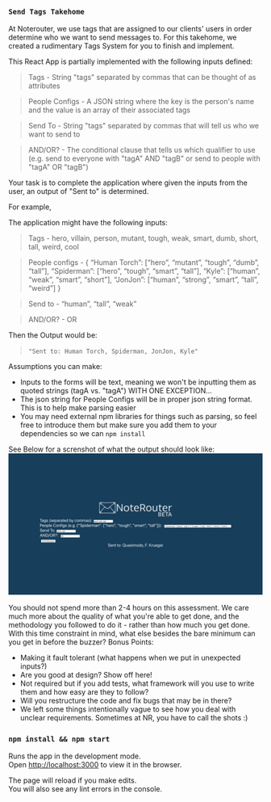 ### `Send Tags Takehome` 

At Noterouter, we use tags that are assigned to our clients' users in order determine who we want to send messages to. For this takehome, we created a rudimentary Tags System for you to finish and implement.

This React App is partially implemented with the following inputs defined:

> Tags - String "tags" separated by commas that can be thought of as attributes

> People Configs - A JSON string where the key is the person's name and the value is an array of their associated tags 

> Send To - String "tags" separated by commas that will tell us who we want to send to

> AND/OR? - The conditional clause that tells us which qualifier to use (e.g. send to everyone with "tagA" AND "tagB" or send to people with "tagA" OR "tagB")

Your task is to complete the application where given the inputs from the user, an output of "Sent to" is determined.

For example,

The application might have the following inputs:

> Tags - hero, villain, person, mutant, tough, weak, smart, dumb, short, tall, weird, cool

> People configs - 
{
    “Human Torch”: [“hero”, “mutant”, “tough”, “dumb”, “tall”],
    “Spiderman”: [“hero”, “tough”, “smart”, “tall”],
    “Kyle”: [“human”, “weak”, “smart”, “short”],
    “JonJon”: [“human”, “strong”, “smart”, “tall”, “weird”]
} 

> Send to - “human”, “tall”, “weak”

> AND/OR? - OR

Then the Output would be: 
> `"Sent to: Human Torch, Spiderman, JonJon, Kyle"`



Assumptions you can make:
- Inputs to the forms will be text, meaning we won't be inputting them as quoted strings (tagA vs. "tagA") WITH ONE EXCEPTION...
- The json string for People Configs will be in proper json string format. This is to help make parsing easier
- You may need external npm libraries for things such as parsing, so feel free to introduce them but make sure you add them to your dependencies so we can `npm install`


See Below for a screnshot of what the output should look like:
![Example](/images/example.png)


You should not spend more than 2-4 hours on this assessment. We care much more about the quality of what you're able to get done, and the methodology you followed to do it - rather than how much you get done. With this time constraint in mind, what else besides the bare minimum can you get in before the buzzer? 
Bonus Points:
- Making it fault tolerant (what happens when we put in unexpected inputs?)
- Are you good at design? Show off here!
- Not required but if you add tests, what framework will you use to write them and how easy are they to follow?
- Will you restructure the code and fix bugs that may be in there?
- We left some things intentionally vague to see how you deal with unclear requirements. Sometimes at NR, you have to call the shots :)

### `npm install && npm start`

Runs the app in the development mode.<br>
Open [http://localhost:3000](http://localhost:3000) to view it in the browser.

The page will reload if you make edits.<br>
You will also see any lint errors in the console.
